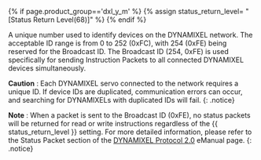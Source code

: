 {% if page.product_group=='dxl_y_m' %}
{% assign status_return_level= "[Status Return Level(68)]" %}
{% endif %}

A unique number used to identify devices on the DYNAMIXEL network. The acceptable ID range is from 0 to 252 (0xFC), with 254 (0xFE) being reserved for the Broadcast ID. The Broadcast ID (254, 0xFE) is used specifically for sending Instruction Packets to all connected DYNAMIXEL devices simultaneously.


**Caution** : Each DYNAMIXEL servo connected to the network requires a unique ID. If device IDs are duplicated, communication errors can occur, and searching for DYNAMIXELs with duplicated IDs will fail.
{: .notice}

**Note** : When a packet is sent to the Broadcast ID (0xFE), no status packets will be returned for read or write instructions regardless of the {{ status_return_level }} setting. For more detailed information, please refer to the Status Packet section of the [DYNAMIXEL Protocol 2.0](https://emanual.robotis.com/docs/en/dxl/protocol2/#status-packet) eManual page.
{: .notice}

